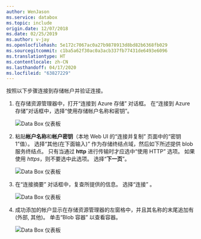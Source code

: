 ```yaml
---
author: WenJason
ms.service: databox
ms.topic: include
origin.date: 12/07/2018
ms.date: 02/25/2019
ms.author: v-jay
ms.openlocfilehash: 5e172c7067ac0a27b9878913d8bd82b6368fb029
ms.sourcegitcommit: c1ba5a62f30ac0a3acb337fb77431de6493e6096
ms.translationtype: HT
ms.contentlocale: zh-CN
ms.lasthandoff: 04/17/2020
ms.locfileid: "63827229"
---
```

按照以下步骤连接到存储帐户并验证连接。

1. 在存储资源管理器中，打开“连接到 Azure 存储”  对话框。 在“连接到 Azure 存储”对话框中，选择“使用存储帐户名称和密钥”。  

    ![Data Box 仪表板](media/data-box-verify-connection/data-box-connect-via-rest-9.png)

2. 粘贴**帐户名称**和**帐户密钥**（本地 Web UI 的“连接并复制”  页面中的“密钥 1”值）。 选择“其他(在下面输入)”  作为存储终结点域，然后如下所述提供 blob 服务终结点。 只有当通过 **http** 进行传输时才应选中“使用 HTTP”  选项。 如果使用 *https*，则不要选中此选项。 选择“**下一页**”。

    ![Data Box 仪表板](media/data-box-verify-connection/data-box-connect-via-rest-11.png)    

3. 在“连接摘要”  对话框中，复查所提供的信息。 选择“连接”  。

    ![Data Box 仪表板](media/data-box-verify-connection/data-box-connect-via-rest-12.png)

4. 成功添加的帐户显示在存储资源管理器的左窗格中，并且其名称的末尾追加有 (外部, 其他)。 单击“Blob 容器”  以查看容器。

    ![Data Box 仪表板](media/data-box-verify-connection/data-box-connect-via-rest-17.png)
